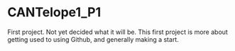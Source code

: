 # CANTelope1_P1
First project. 
Not yet decided what it will be.
This first project is more about getting used to using Github,
and generally making a start.
